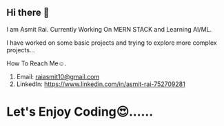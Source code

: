 ## Hi there 👋

I am Asmit Rai. 
Currently Working On MERN STACK and Learning AI/ML.

I have worked on some basic projects 
and trying to explore more complex projects...

How To Reach Me☺.
1. Email: raiasmit10@gmail.com
2. LinkedIn: https://www.linkedin.com/in/asmit-rai-752709281

# Let's Enjoy Coding😍...... 
